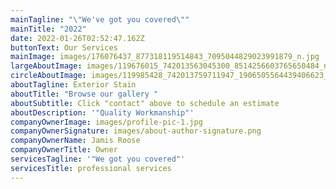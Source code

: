 ```yaml
---
mainTagline: "\"We've got you covered\""
mainTitle: "2022"
date: 2022-01-26T02:52:47.162Z
buttonText: Our Services
mainImage: images/176076437_877318119514843_7095044829023991879_n.jpg
largeAboutImage: images/119676015_742013563045300_8514256603765650484_n.jpg
circleAboutImage: images/119985428_742013759711947_1906505564439406623_n.jpg
aboutTagline: Exterior Stain
aboutTitle: "Browse our gallery "
aboutSubtitle: Click "contact" above to schedule an estimate
aboutDescription: '"Quality Workmanship"'
companyOwnerImage: images/profile-pic-1.jpg
companyOwnerSignature: images/about-author-signature.png
companyOwnerName: Jamis Roose
companyOwnerTitle: Owner
servicesTagline: '"We got you covered"'
servicesTitle: professional services
---
```

